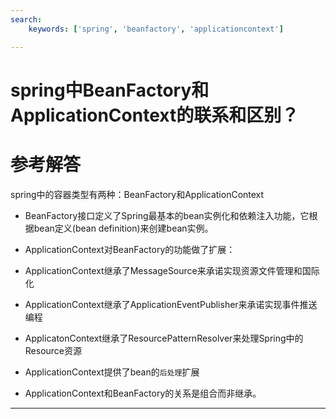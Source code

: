 ```yaml
---
search:
    keywords: ['spring', 'beanfactory', 'applicationcontext']

---
```



# spring中BeanFactory和ApplicationContext的联系和区别？

# 参考解答
spring中的容器类型有两种：BeanFactory和ApplicationContext

* BeanFactory接口定义了Spring最基本的bean实例化和依赖注入功能，它根据bean定义(bean definition)来创建bean实例。

* ApplicationContext对BeanFactory的功能做了扩展：
 * ApplicationContext继承了MessageSource来承诺实现资源文件管理和国际化
 * ApplicationContext继承了ApplicationEventPublisher来承诺实现事件推送编程
 * ApplicatonContext继承了ResourcePatternResolver来处理Spring中的Resource资源
 * ApplicationContext提供了bean的`后处理`扩展
 
* ApplicationContext和BeanFactory的关系是组合而非继承。

---


